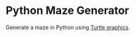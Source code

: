 # Python Maze Generator
Generate a maze in Python using <a href="https://docs.python.org/3/library/turtle.html" target="_blank">Turtle graphics</a>.